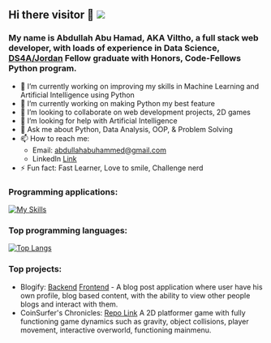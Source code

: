 ## Hi there visitor 👋 ![](https://komarev.com/ghpvc/?username=Viltho)
### My name is Abdullah Abu Hamad, AKA **Viltho**, a full stack web developer, with loads of experience in Data Science, [DS4A/Jordan](https://www.correlation-one.com/data-science-for-all-jordan) Fellow graduate with Honors, Code-Fellows Python program.

- 🔭 I’m currently working on improving my skills in Machine Learning and Artificial Intelligence using Python
- 🌱 I’m currently working on making Python my best feature
- 👯 I’m looking to collaborate on web development projects, 2D games
- 🤔 I’m looking for help with Artificial Intelligence
- 💬 Ask me about Python, Data Analysis, OOP, & Problem Solving
- 📫 How to reach me: 
  - Email: abdullahabuhammed@gmail.com
  - LinkedIn [Link](https://www.linkedin.com/in/abdullah-abuhamad/)
- ⚡ Fun fact: Fast Learner, Love to smile, Challenge nerd

### Programming applications:
[![My Skills](https://skillicons.dev/icons?i=js,html,css,react,nodejs,py,git,materialui,vscode)](https://skillicons.dev)
<!-- nextjs/django -->
### Top programming languages:

[![Top Langs](https://github-readme-stats.vercel.app/api/top-langs/?username=Viltho)](https://github.com/anuraghazra/github-readme-stats)

### Top projects:
- Blogify: [Backend](https://github.com/Viltho/blogify-backend) [Frontend](https://github.com/Viltho/blogify) - A blog post application where user have his own profile, blog based content, with the ability to view other people blogs and interact with them.
- CoinSurfer's Chronicles: [Repo Link](https://github.com/pythond10-group1-midproject/coinsurfers-chronicles) A 2D platformer game with fully functioning game dynamics such as gravity, object collisions, player movement, interactive overworld, functioning mainmenu.



